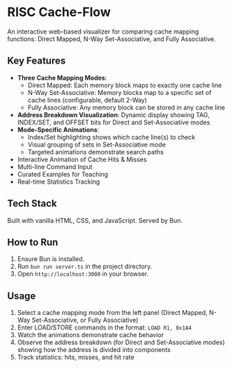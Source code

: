 # RISC Cache-Flow

An interactive web-based visualizer for comparing cache mapping functions: Direct Mapped, N-Way Set-Associative, and Fully Associative.

## Key Features
- **Three Cache Mapping Modes**:
  - Direct Mapped: Each memory block maps to exactly one cache line
  - N-Way Set-Associative: Memory blocks map to a specific set of cache lines (configurable, default 2-Way)
  - Fully Associative: Any memory block can be stored in any cache line
- **Address Breakdown Visualization**: Dynamic display showing TAG, INDEX/SET, and OFFSET bits for Direct and Set-Associative modes
- **Mode-Specific Animations**:
  - Index/Set highlighting shows which cache line(s) to check
  - Visual grouping of sets in Set-Associative mode
  - Targeted animations demonstrate search paths
- Interactive Animation of Cache Hits & Misses
- Multi-line Command Input
- Curated Examples for Teaching
- Real-time Statistics Tracking

## Tech Stack
Built with vanilla HTML, CSS, and JavaScript. Served by Bun.

## How to Run
1. Ensure Bun is installed.
2. Run `bun run server.ts` in the project directory.
3. Open `http://localhost:3000` in your browser.

## Usage
1. Select a cache mapping mode from the left panel (Direct Mapped, N-Way Set-Associative, or Fully Associative)
2. Enter LOAD/STORE commands in the format: `LOAD R1, 0x1A4`
3. Watch the animations demonstrate cache behavior
4. Observe the address breakdown (for Direct and Set-Associative modes) showing how the address is divided into components
5. Track statistics: hits, misses, and hit rate
